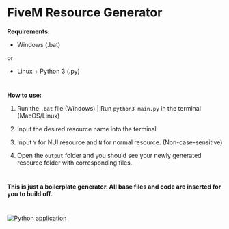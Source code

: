 # FiveM Resource Generator

__Requirements:__

- Windows (.bat)

or

- Linux + Python 3 (.py)

#

__How to use:__

1. Run the `.bat` file (Windows) | Run `python3 main.py` in the terminal (MacOS/Linux)

2. Input the desired resource name into the terminal

3. Input `Y` for NUI resource and `N` for normal resource. (Non-case-sensitive)

4. Open the `output` folder and you should see your newly generated resource folder with corresponding files.

#

__This is just a boilerplate generator. All base files and code are inserted for you to build off.__

#

[![Python application](https://github.com/PRJCT-SUBLIMINAL/fivem-boilerplate-generator/actions/workflows/python-app.yml/badge.svg)](https://github.com/PRJCT-SUBLIMINAL/fivem-boilerplate-generator/actions/workflows/python-app.yml)
